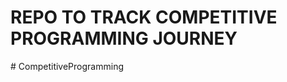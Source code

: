 # REPO TO TRACK COMPETITIVE PROGRAMMING JOURNEY
#   C o m p e t i t i v e P r o g r a m m i n g  
 
